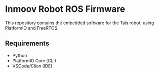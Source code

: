 # Inmoov Robot ROS Firmware

This repository contains the embedded software for the Taïs robot, using PlatformIO and FreeRTOS.

## Requirements

- Python
- PlatformIO Core (CLI)
- VSCode/Clion (IDE)
